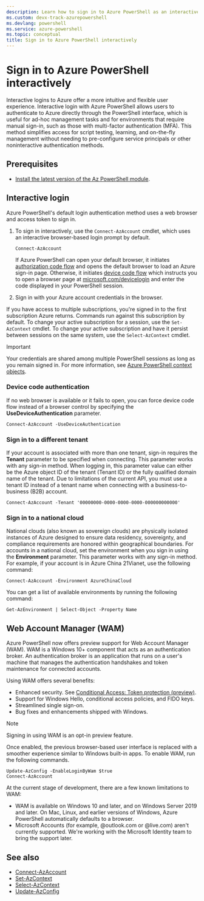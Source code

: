 ```yaml
---
description: Learn how to sign in to Azure PowerShell as an interactive user for Azure resources using the Connect-AzAccount cmdlet.
ms.custom: devx-track-azurepowershell
ms.devlang: powershell
ms.service: azure-powershell
ms.topic: conceptual
title: Sign in to Azure PowerShell interactively
---
```


# Sign in to Azure PowerShell interactively

Interactive logins to Azure offer a more intuitive and flexible user experience. Interactive login
with Azure PowerShell allows users to authenticate to Azure directly through the PowerShell
interface, which is useful for ad-hoc management tasks and for environments that require manual
sign-in, such as those with multi-factor authentication (MFA). This method simplifies access for
script testing, learning, and on-the-fly management without needing to pre-configure service
principals or other noninteractive authentication methods.

## Prerequisites

- [Install the latest version of the Az PowerShell module][install-azps].

## Interactive login

Azure PowerShell's default login authentication method uses a web browser and access token to sign
in.

1. To sign in interactively, use the `Connect-AzAccount` cmdlet, which uses an interactive
   browser-based login prompt by default.

   ```azurepowershell
   Connect-AzAccount
   ```

   If Azure PowerShell can open your default browser, it initiates
   [authorization code flow][authorization-code-flow] and opens the default browser to load an Azure
   sign-in page. Otherwise, it initiates [device code flow][device-code-flow] which instructs you to
   open a browser page at [microsoft.com/devicelogin][ms-devicelogin] and enter the code
   displayed in your PowerShell session.

1. Sign in with your Azure account credentials in the browser.

If you have access to multiple subscriptions, you're signed in to the first subscription Azure
returns. Commands run against this subscription by default. To change your active subscription for a
session, use the `Set-AzContext` cmdlet. To change your active subscription and have it persist
between sessions on the same system, use the `Select-AzContext` cmdlet.

> [!IMPORTANT]
> Your credentials are shared among multiple PowerShell sessions as long as you remain signed in.
> For more information, see [Azure PowerShell context objects][context-persistence].

### Device code authentication

If no web browser is available or it fails to open, you can force device code flow instead of a
browser control by specifying the **UseDeviceAuthentication** parameter.

```azurepowershell
Connect-AzAccount -UseDeviceAuthentication
```

### Sign in to a different tenant

If your account is associated with more than one tenant, sign-in requires the **Tenant** parameter
to be specified when connecting. This parameter works with any sign-in method. When logging in, this
parameter value can either be the Azure object ID of the tenant (Tenant ID) or the fully qualified
domain name of the tenant. Due to limitations of the current API, you must use a tenant ID instead
of a tenant name when connecting with a business-to-business (B2B) account.

```azurepowershell
Connect-AzAccount -Tenant '00000000-0000-0000-0000-000000000000'
```

### Sign in to a national cloud

National clouds (also known as sovereign clouds) are physically isolated instances of Azure designed
to ensure data residency, sovereignty, and compliance requirements are honored within geographical
boundaries. For accounts in a national cloud, set the environment when you sign in using the
**Environment** parameter. This parameter works with any sign-in method. For example, if your
account is in Azure China 21Vianet, use the following command:

```azurepowershell
Connect-AzAccount -Environment AzureChinaCloud
```

You can get a list of available environments by running the following command:

```azurepowershell
Get-AzEnvironment | Select-Object -Property Name
```

## Web Account Manager (WAM)

Azure PowerShell now offers preview support for Web Account Manager (WAM). WAM is a Windows 10+
component that acts as an authentication broker. An authentication broker is an application that
runs on a user's machine that manages the authentication handshakes and token maintenance for
connected accounts.

Using WAM offers several benefits:

- Enhanced security. See
  [Conditional Access: Token protection (preview)][token-protection].
- Support for Windows Hello, conditional access policies, and FIDO keys.
- Streamlined single sign-on.
- Bug fixes and enhancements shipped with Windows.

> [!NOTE]
> Signing in using WAM is an opt-in preview feature.

Once enabled, the previous browser-based user interface is replaced with a smoother experience
similar to Windows built-in apps. To enable WAM, run the following commands.

```azurepowershell
Update-AzConfig -EnableLoginByWam $true
Connect-AzAccount
```

At the current stage of development, there are a few known limitations to WAM:

- WAM is available on Windows 10 and later, and on Windows Server 2019 and later. On Mac, Linux, and
  earlier versions of Windows, Azure PowerShell automatically defaults to a browser.
- Microsoft Accounts (for example, @outlook.com or @live.com) aren't currently supported. We're
  working with the Microsoft Identity team to bring the support later.

## See also

- [Connect-AzAccount][connect-azaccount]
- [Set-AzContext][set-azcontext]
- [Select-AzContext][select-azcontext]
- [Update-AzConfig][update-azconfig]

<!-- link references -->

[install-azps]: /powershell/azure/install-azure-powershell
[context-persistence]: context-persistence.md
[authorization-code-flow]: /entra/identity-platform/v2-oauth2-auth-code-flow
[device-code-flow]: /entra/identity-platform/v2-oauth2-device-code
[ms-devicelogin]: https://microsoft.com/devicelogin
[connect-azaccount]: /powershell/module/az.accounts/connect-azaccount
[set-azcontext]: /powershell/module/az.accounts/set-azcontext
[select-azcontext]: /powershell/module/az.accounts/select-azcontext
[token-protection]: /entra/identity/conditional-access/concept-token-protection
[update-azconfig]: /powershell/module/az.accounts/update-azconfig
